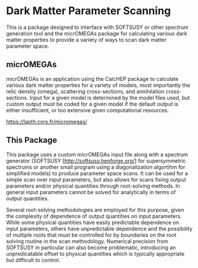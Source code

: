 # Dark Matter Parameter Scanning
This is a package designed to interface with SOFTSUSY or other spectrum generation tool and the micrOMEGAs package for calculating various dark matter properties to provide a variety of ways to scan dark matter parameter space.

## micrOMEGAs
micrOMEGAs is an application using the CalcHEP package to calculate various dark matter properties for a variety of models, most importantly the relic density (omega), scattering cross-sections, and annihilation cross-sections.  Input for a given model is determined by the model files used, but custom output must be coded for a given model if the default output is either insufficient, or too extensive given computational resources.

https://lapth.cnrs.fr/micromegas/

## This Package
This package uses a custom micrOMEGAs input file along with a spectrum generator (SOFTSUSY [http://softsusy.hepforge.org/] for supersymmetric spectrums or another small program using a diagonalization algortihm for simplified models) to produce parameter space scans.  It can be used for a simple scan over input parameters, but also allows for scans fixing output parameters and/or physical quantities through root-solving methods.  In general input parameters cannot be solved for analytically in terms of output quantities.

Several root-solving methodologies are employed for this purpose, given the complexity of dependence of output quantities on input parameters.  While some physical quantities have easily predictable dependence on input parameters, others have unpredictable dependence and the possibility of multiple roots that must be controlled for by boundaries on the root solving routine in the scan methodology.  Numerical precision from SOFTSUSY in particular can also become problematic, introducing an unpredicatable offset to physical quantities which is typically appropriate but difficult to control.
